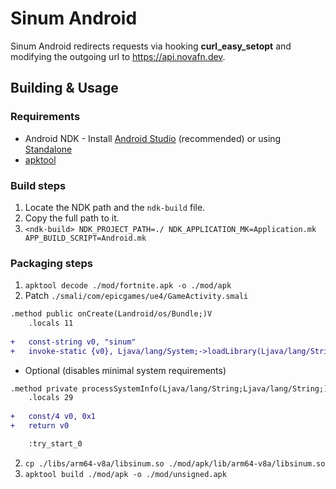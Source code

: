# Sinum Android

Sinum Android redirects requests via hooking **curl_easy_setopt** and modifying the outgoing url to https://api.novafn.dev.

## Building & Usage

### Requirements

- Android NDK - Install [Android Studio](https://developer.android.com/studio) (recommended) or using [Standalone](https://developer.android.com/ndk/downloads)
- [apktool](https://apktool.org/)

### Build steps

1. Locate the NDK path and the `ndk-build` file.
2. Copy the full path to it.
2. `<ndk-build> NDK_PROJECT_PATH=./ NDK_APPLICATION_MK=Application.mk APP_BUILD_SCRIPT=Android.mk`

### Packaging steps

1. `apktool decode ./mod/fortnite.apk -o ./mod/apk`
2. Patch `./smali/com/epicgames/ue4/GameActivity.smali`
```diff
.method public onCreate(Landroid/os/Bundle;)V
    .locals 11
    
+   const-string v0, "sinum"
+   invoke-static {v0}, Ljava/lang/System;->loadLibrary(Ljava/lang/String;)V
```
- Optional (disables minimal system requirements)
```diff
.method private processSystemInfo(Ljava/lang/String;Ljava/lang/String;)Z
    .locals 29
    
+   const/4 v0, 0x1
+   return v0

    :try_start_0 
```
2. `cp ./libs/arm64-v8a/libsinum.so ./mod/apk/lib/arm64-v8a/libsinum.so`
3. `apktool build ./mod/apk -o ./mod/unsigned.apk`
